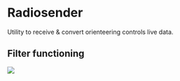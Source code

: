 # Radiosender

Utility to receive & convert orienteering controls live data. 

## Filter functioning

[![](https://mermaid.ink/img/eyJjb2RlIjoiZ3JhcGggVERcblxuUzFbU291cmNlIDFdXG5TMltTb3VyY2UgMl1cblMzW1NvdXJjZSAzXVxuUzRbU291cmNlIDRdXG5GUzFbRmlsdGVyIFNvdXJjZSAxXVxuRlMyW0ZpbHRlciBTb3VyY2UgMl1cbkZTM1tGaWx0ZXIgU291cmNlIDNdXG5GUzRbRmlsdGVyIFNvdXJjZSA0XVxuRltGaWx0ZXIgRGlzcGF0Y2hlcl0gLS0-IERbRGlzcGF0Y2hlcl1cblxuRlQxW0ZpbHRlciBUYXJnZXQgMV1cbkZUMltGaWx0ZXIgVGFyZ2V0IDJdXG5GVDNbRmlsdGVyIFRhcmdldCAzXVxuRlQ0W0ZpbHRlciBUYXJnZXQgNF1cblxuVDFbVGFyZ2V0IDFdXG5UMltUYXJnZXQgMl1cblQzW1RhcmdldCAzXVxuVDRbVGFyZ2V0IDRdXG5cbiAgICBTMSAtLT4gRlMxIC0tPiBGXG4gICAgUzIgLS0-IEZTMiAtLT4gRiBcbiAgICBTMyAtLT4gRlMzIC0tPiBGIFxuICAgIFM0IC0tPiBGUzQgLS0-IEYgXG5cbkQgLS0-IEZUMSAtLT4gVDFcbkQgLS0-IEZUMiAtLT4gVDJcbkQgLS0-IEZUMyAtLT4gVDNcbkQgLS0-IEZUNCAtLT4gVDQiLCJtZXJtYWlkIjp7InRoZW1lIjoiZGVmYXVsdCJ9LCJ1cGRhdGVFZGl0b3IiOmZhbHNlLCJhdXRvU3luYyI6dHJ1ZSwidXBkYXRlRGlhZ3JhbSI6ZmFsc2V9)](https://mermaid-js.github.io/mermaid-live-editor/edit/##eyJjb2RlIjoiZ3JhcGggVERcblxuUzFbU291cmNlIDFdXG5TMltTb3VyY2UgMl1cblMzW1NvdXJjZSAzXVxuUzRbU291cmNlIDRdXG5GUzFbRmlsdGVyIFNvdXJjZSAxXVxuRlMyW0ZpbHRlciBTb3VyY2UgMl1cbkZTM1tGaWx0ZXIgU291cmNlIDNdXG5GUzRbRmlsdGVyIFNvdXJjZSA0XVxuRltGaWx0ZXIgRGlzcGF0Y2hlcl0gLS0-IERbRGlzcGF0Y2hlcl1cblxuRlQxW0ZpbHRlciBUYXJnZXQgMV1cbkZUMltGaWx0ZXIgVGFyZ2V0IDJdXG5GVDNbRmlsdGVyIFRhcmdldCAzXVxuRlQ0W0ZpbHRlciBUYXJnZXQgNF1cblxuVDFbVGFyZ2V0IDFdXG5UMltUYXJnZXQgMl1cblQzW1RhcmdldCAzXVxuVDRbVGFyZ2V0IDRdXG5cbiAgICBTMSAtLT4gRlMxIC0tPiBGXG4gICAgUzIgLS0-IEZTMiAtLT4gRiBcbiAgICBTMyAtLT4gRlMzIC0tPiBGIFxuICAgIFM0IC0tPiBGUzQgLS0-IEYgXG5cbkQgLS0-IEZUMSAtLT4gVDFcbkQgLS0-IEZUMiAtLT4gVDJcbkQgLS0-IEZUMyAtLT4gVDNcbkQgLS0-IEZUNCAtLT4gVDQiLCJtZXJtYWlkIjoie1xuICBcInRoZW1lXCI6IFwiZGVmYXVsdFwiXG59IiwidXBkYXRlRWRpdG9yIjp0cnVlLCJhdXRvU3luYyI6dHJ1ZSwidXBkYXRlRGlhZ3JhbSI6ZmFsc2V9)